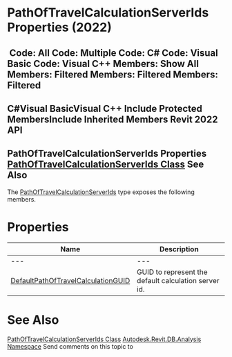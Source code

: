 # PathOfTravelCalculationServerIds Properties (2022)

﻿
 Code: All Code: Multiple Code: C# Code: Visual Basic Code: Visual C++  Members: Show All Members: Filtered Members: Filtered Members: Filtered   
---  
C#Visual BasicVisual C++
Include Protected MembersInclude Inherited Members
Revit 2022 API  
---  
PathOfTravelCalculationServerIds Properties  
[PathOfTravelCalculationServerIds Class](0f801901-9d39-e079-f12c-aa90fc0124d8.md "PathOfTravelCalculationServerIds Class") See Also  
---  
The [PathOfTravelCalculationServerIds](0f801901-9d39-e079-f12c-aa90fc0124d8.md "PathOfTravelCalculationServerIds Class") type exposes the following members.
# Properties
| Name | Description |
| --- | --- |
| --- | --- | --- |
| [DefaultPathOfTravelCalculationGUID](1abdb114-4582-ffc5-0a0c-bf3a1b30f8c2.md "DefaultPathOfTravelCalculationGUID Property") | GUID to represent the default calculation server id. |

# See Also
[PathOfTravelCalculationServerIds Class](0f801901-9d39-e079-f12c-aa90fc0124d8.md "PathOfTravelCalculationServerIds Class")
[Autodesk.Revit.DB.Analysis Namespace](958e2e12-587d-f188-5d7b-f13d7dbfdf48.md "Autodesk.Revit.DB.Analysis Namespace")
Send comments on this topic to 